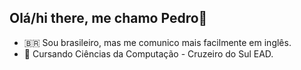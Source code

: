 ## Olá/hi there, me chamo Pedro👋

- 🇧🇷 Sou brasileiro, mas me comunico mais facilmente em inglês.
- 🌱 Cursando Ciências da Computação - Cruzeiro do Sul EAD.
